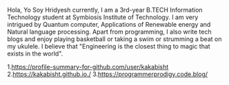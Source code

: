 Hola, Yo Soy Hridyesh
currently, I am a 3rd-year B.TECH Information Technology student at Symbiosis Institute of Technology. I am very intrigued by Quantum computer, Applications of Renewable energy and Natural language processing. Apart from programming, I also write tech blogs and enjoy playing basketball or taking a swim or strumming a beat on my ukulele. I believe that "Engineering is the closest thing to magic that exists in the world".

1.https://profile-summary-for-github.com/user/kakabisht 2.https://kakabisht.github.io./ 3.https://programmerprodigy.code.blog/
